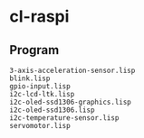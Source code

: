# cl-raspi

## Program

```
3-axis-acceleration-sensor.lisp
blink.lisp
gpio-input.lisp
i2c-lcd-ltk.lisp
i2c-oled-ssd1306-graphics.lisp
i2c-oled-ssd1306.lisp
i2c-temperature-sensor.lisp
servomotor.lisp
```
